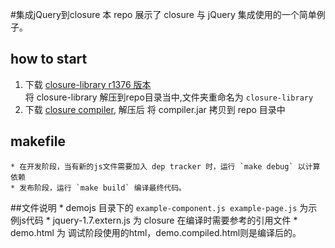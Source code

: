 #集成jQuery到closure
本 repo 展示了 closure 与 jQuery 集成使用的一个简单例子。
## how to start
1. 下载 [closure-library r1376 版本](http://code.google.com/p/closure-library/downloads/detail?name=closure-library-20111110-r1376.zip&can=2&q=)  
将 closure-library 解压到repo目录当中,文件夹重命名为 `closure-library`
2. 下载 [closure compiler](http://code.google.com/p/closure-compiler/downloads/detail?name=compiler-latest.zip&can=2&q=), 
解压后 将 compiler.jar 拷贝到 repo 目录中
## makefile
	* 在开发阶段，当有新的js文件需要加入 dep tracker 时，运行 `make debug` 以计算依赖
	* 发布阶段，运行 `make build` 编译最终代码。

##文件说明
	* demojs 目录下的 `example-component.js example-page.js` 为示例js代码
	* jquery-1.7.extern.js 为 closure 在编译时需要参考的引用文件
	* demo.html 为 调试阶段使用的html，demo.compiled.html则是编译后的。